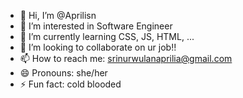 - 👋 Hi, I’m @Aprilisn
- 👀 I’m interested in Software Engineer
- 🌱 I’m currently learning CSS, JS, HTML, ...
- 💞️ I’m looking to collaborate on ur job!!
- 📫 How to reach me: srinurwulanaprilia@gmail.com
- 😄 Pronouns: she/her
- ⚡ Fun fact: cold blooded

<!---
Aprilisn/Aprilisn is a ✨ special ✨ repository because its `README.md` (this file) appears on your GitHub profile.
You can click the Preview link to take a look at your changes.
--->
